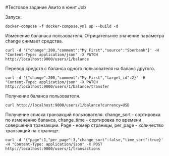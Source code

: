 #Тестовое задание Авито в юнит Job

Запуск:

`
docker-compose -f docker-compose.yml up --build -d
`

Изменение баланаса пользователя. Отрицательное значение параметра change снимает средства.

`
curl -d '{"change":200,"comment":"My First","source":"Sberbank"}' -H "Content-Type: application/json" -X PATCH http://localhost:9000/users/1/balance
`

Перевод средств с баланса одного пользователя на баланс другого.

`
curl -d '{"change":200,"comment":"My First","target_id":2}' -H "Content-Type: application/json" -X PATCH http://localhost:9000/users/1/balance/transfer
`

Получение баланса пользователя.

`
curl http://localhost:9000/users/1/balance?currency=USD
`

Получение списка транзакций пользователя. change_sort - сортировка по изменению баланса, change_time - сортировка по времени совершения транзакции.
Page - номер страницы, per_page - количество транзакций на странице.

`
curl -d '{"page":1,"per_page":3,"change_sort":false,"time_sort":true}' -H "Content-Type: application/json" -X POST http://localhost:9000/users/1/transactions
`